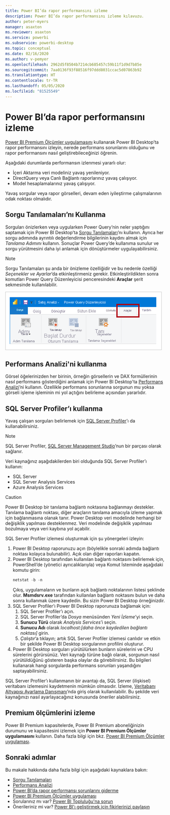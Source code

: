 ```yaml
---
title: Power BI’da rapor performansını izleme
description: Power BI’da rapor performansını izleme kılavuzu.
author: peter-myers
manager: asaxton
ms.reviewer: asaxton
ms.service: powerbi
ms.subservice: powerbi-desktop
ms.topic: conceptual
ms.date: 02/16/2020
ms.author: v-pemyer
ms.openlocfilehash: 2962d5f8504b7214cb685457c59b11f1d9d7b85e
ms.sourcegitcommit: 7aa0136f93f88516f97ddd8031ccac5d07863b92
ms.translationtype: HT
ms.contentlocale: tr-TR
ms.lasthandoff: 05/05/2020
ms.locfileid: "81525549"
---
```

# <a name="monitor-report-performance-in-power-bi"></a>Power BI’da rapor performansını izleme

[Power BI Premium Ölçümler uygulamasını](../service-premium-metrics-app.md) kullanarak Power BI Desktop’ta rapor performansını izleyin, nerede performans sorunlarını olduğunu ve rapor performansını nasıl geliştirebileceğinizi öğrenin.

Aşağıdaki durumlarda performansın izlenmesi yararlı olur:

- İçeri Aktarma veri modeliniz yavaş yenileniyor.
- DirectQuery veya Canlı Bağlantı raporlarınız yavaş çalışıyor.
- Model hesaplamalarınız yavaş çalışıyor.

Yavaş sorgular veya rapor görselleri, devam eden iyileştirme çalışmalarının odak noktası olmalıdır.

## <a name="use-query-diagnostics"></a>Sorgu Tanılamaları’nı Kullanma

Sorguları önizlerken veya uygularken Power Query’nin neler yaptığını saptamak için Power BI Desktop’ta [Sorgu Tanılamaları](/power-query/QueryDiagnostics)’nı kullanın. Ayrıca her sorgu adımında ayrıntılı değerlendirme bilgilerinin kaydını almak için _Tanılama Adımını_ kullanın. Sonuçlar Power Query’de kullanıma sunulur ve sorgu yürütmesini daha iyi anlamak için dönüştürmeler uygulayabilirsiniz.

> [!NOTE]
> Sorgu Tanılamaları şu anda bir önizleme özelliğidir ve bu nedenle özelliği _Seçenekler ve Ayarlar_’da etkinleştirmeniz gerekir. Etkinleştirildikten sonra komutları Power Query Düzenleyicisi penceresindeki **Araçlar** şerit sekmesinde kullanılabilir.

![Resimde Power Query Düzenleyicisi Araçlar şerit sekmesi gösterilir. Şeritte Tanılama Adımı komutu, Tanılamayı Başlat komutu ve Tanılamayı Durdur komutu görüntülenir.](media/monitor-report-performance/power-query-diagnotics.png)

## <a name="use-performance-analyzer"></a>Performans Analizi'ni kullanma

Görsel öğelerinizden her birinin, örneğin görsellerin ve DAX formüllerinin nasıl performans gösterdiğini anlamak için Power BI Desktop'ta [Performans Analizi](../desktop-performance-analyzer.md)’ni kullanın. Özellikle performans sorunlarına sorgunun mu yoksa görseli işleme işleminin mi yol açtığını belirleme açısından yararlıdır.

## <a name="use-sql-server-profiler"></a>SQL Server Profiler’ı kullanma

Yavaş çalışan sorguları belirlemek için [SQL Server Profiler](/sql/tools/sql-server-profiler/sql-server-profiler)’ı da kullanabilirsiniz.

> [!NOTE]
> SQL Server Profiler, [SQL Server Management Studio](/sql/ssms/download-sql-server-management-studio-ssms)’nun bir parçası olarak sağlanır.

Veri kaynağınız aşağıdakilerden biri olduğunda SQL Server Profiler’ı kullanın:

- SQL Server
- SQL Server Analysis Services
- Azure Analysis Services

> [!CAUTION]
> Power BI Desktop bir tanılama bağlantı noktasına bağlanmayı destekler. Tanılama bağlantı noktası, diğer araçların tanılama amacıyla izleme yapmak için bağlanmasına olanak tanır. Power Desktop veri modelinde herhangi bir değişiklik yapılması desteklenmez. Veri modelinde değişiklik yapılması bozulmaya veya veri kaybına yol açabilir.

SQL Server Profiler izlemesi oluşturmak için şu yönergeleri izleyin:

1. Power BI Desktop raporunuzu açın (böylelikle sonraki adımda bağlantı noktası kolayca bulunabilir). Açık olan diğer raporları kapatın.
1. Power BI Desktop tarafından kullanılan bağlantı noktasını belirlemek için, PowerShell’de (yönetici ayrıcalıklarıyla) veya Komut İsteminde aşağıdaki komutu girin:
    ```powershell
    netstat -b -n
    ```
    Çıkış, uygulamaların ve bunların açık bağlantı noktalarının listesi şeklinde olur. **Msmdsrv.exe** tarafından kullanılan bağlantı noktasını bulun ve daha sonra kullanmak üzere kaydedin. Bu sizin Power BI Desktop örneğinizdir.
1. SQL Server Profiler’ı Power BI Desktop raporunuza bağlamak için:
    1. SQL Server Profiler’ı açın.
    1. SQL Server Profiler’da _Dosya_ menüsünden _Yeni İzleme_’yi seçin.
    1. **Sunucu Türü** olarak _Analysis Services_’i seçin.
    1. **Sunucu Adı** olarak _localhost:[daha önce kaydedilen bağlantı noktası]_ girin.
    1. _Çalıştır_’a tıklayın; artık SQL Server Profiler izlemesi canlıdır ve etkin bir şekilde Power BI Desktop sorgularının profilini oluşturur.
1. Power BI Desktop sorguları yürütülürken bunların sürelerini ve CPU sürelerini görürsünüz. Veri kaynağı türüne bağlı olarak, sorgunun nasıl yürütüldüğünü gösteren başka olaylar da görebilirsiniz. Bu bilgileri kullanarak hangi sorgularda performans sorunları yaşandığını saptayabilirsiniz.

SQL Server Profiler’ı kullanmanın bir avantajı da, SQL Server (ilişkisel) veritabanı izlemesini kaydetmenin mümkün olmasıdır. İzleme, [Veritabanı Altyapısı Ayarlama Danışmanı](/sql/relational-databases/performance/start-and-use-the-database-engine-tuning-advisor)’nda giriş olarak kullanılabilir. Bu şekilde veri kaynağınızı nasıl ayarlayacağınız konusunda öneriler alabilirsiniz.

## <a name="monitor-premium-metrics"></a>Premium ölçümlerini izleme

Power BI Premium kapasitelerde, Power BI Premium aboneliğinizin durumunu ve kapasitesini izlemek için **Power BI Premium Ölçümler uygulamasını** kullanın. Daha fazla bilgi için bkz. [Power BI Premium Ölçümler uygulaması](../service-premium-metrics-app.md).

## <a name="next-steps"></a>Sonraki adımlar

Bu makale hakkında daha fazla bilgi için aşağıdaki kaynaklara bakın:

- [Sorgu Tanılamaları](/power-query/QueryDiagnostics)
- [Performans Analizi](../desktop-performance-analyzer.md)
- [Power BI’da rapor performansı sorunlarını giderme](report-performance-troubleshoot.md)
- [Power BI Premium Ölçümler uygulaması](../service-premium-metrics-app.md)
- Sorularınız mı var? [Power BI Topluluğu'na sorun](https://community.powerbi.com/)
- Önerileriniz mi var? [Power BI'ı geliştirmek için fikirlerinizi paylaşın](https://ideas.powerbi.com/)
